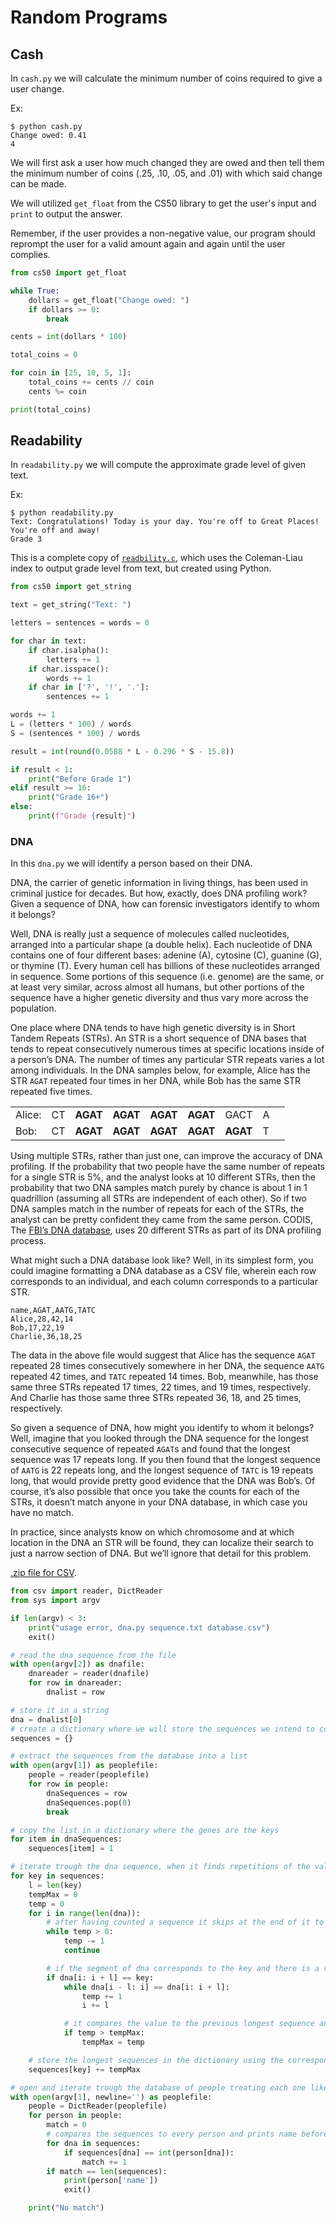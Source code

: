 # Random Programs

## Cash
In `cash.py` we will calculate the minimum number of coins required to give a user change.  

Ex:
```
$ python cash.py
Change owed: 0.41
4
```

We will first ask a user how much changed they are owed and then tell them the minimum number of coins (.25, .10, .05, and .01) with which said change can be made.  

We will utilized `get_float` from the CS50 library to get the user's input and `print` to output the answer.  

Remember, if the user provides a non-negative value, our program should reprompt the user for a valid amount again and again until the user complies.  

```py linenums="1"
from cs50 import get_float

while True:
	dollars = get_float("Change owed: ")
	if dollars >= 0:
		break

cents = int(dollars * 100)

total_coins = 0

for coin in [25, 10, 5, 1]:
	total_coins += cents // coin
	cents %= coin

print(total_coins)
```

## Readability
In `readability.py` we will compute the approximate grade level of given text.  

Ex:
```
$ python readability.py
Text: Congratulations! Today is your day. You're off to Great Places! You're off and away!
Grade 3
```
This is a complete copy of [`readbility.c`](https://docs.nicklyss.com/c-arrays/#reading-levels-program), which uses the Coleman-Liau index to output grade level from text, but created using Python.  

```py linenums="1"
from cs50 import get_string

text = get_string("Text: ")

letters = sentences = words = 0

for char in text:
	if char.isalpha():
		letters += 1
	if char.isspace():
		words += 1
	if char in ['?', '!', '.']:
		sentences += 1

words += 1
L = (letters * 100) / words
S = (sentences * 100) / words

result = int(round(0.0588 * L - 0.296 * S - 15.8))

if result < 1:
	print("Before Grade 1")
elif result >= 16:
	print("Grade 16+")
else:
	print(f"Grade {result}")
```

### DNA
In this `dna.py` we will identify a person based on their DNA.  

DNA, the carrier of genetic information in living things, has been used in criminal justice for decades. But how, exactly, does DNA profiling work? Given a sequence of DNA, how can forensic investigators identify to whom it belongs?  

Well, DNA is really just a sequence of molecules called nucleotides, arranged into a particular shape (a double helix). Each nucleotide of DNA contains one of four different bases: adenine (A), cytosine (C), guanine (G), or thymine (T). Every human cell has billions of these nucleotides arranged in sequence. Some portions of this sequence (i.e. genome) are the same, or at least very similar, across almost all humans, but other portions of the sequence have a higher genetic diversity and thus vary more across the population.  

One place where DNA tends to have high genetic diversity is in Short Tandem Repeats (STRs). An STR is a short sequence of DNA bases that tends to repeat consecutively numerous times at specific locations inside of a person’s DNA. The number of times any particular STR repeats varies a lot among individuals. In the DNA samples below, for example, Alice has the STR `AGAT` repeated four times in her DNA, while Bob has the same STR repeated five times.

|        |    |                       |                       |                       |                       |                       |   |   |
|--------|----|-----------------------|-----------------------|-----------------------|-----------------------|-----------------------|---|---|
| Alice: | CT | <strong>AGAT</strong> | <strong>AGAT</strong> | <strong>AGAT</strong> | <strong>AGAT</strong> | GACT                  | A |   |
| Bob:   | CT | <strong>AGAT</strong> | <strong>AGAT</strong> | <strong>AGAT</strong> | <strong>AGAT</strong> | <strong>AGAT</strong> | T |   |  

Using multiple STRs, rather than just one, can improve the accuracy of DNA profiling. If the probability that two people have the same number of repeats for a single STR is 5%, and the analyst looks at 10 different STRs, then the probability that two DNA samples match purely by chance is about 1 in 1 quadrillion (assuming all STRs are independent of each other). So if two DNA samples match in the number of repeats for each of the STRs, the analyst can be pretty confident they came from the same person. CODIS, The [FBI’s DNA database](https://www.fbi.gov/services/laboratory/biometric-analysis/codis/codis-and-ndis-fact-sheet), uses 20 different STRs as part of its DNA profiling process.  

What might such a DNA database look like? Well, in its simplest form, you could imagine formatting a DNA database as a CSV file, wherein each row corresponds to an individual, and each column corresponds to a particular STR.

```
name,AGAT,AATG,TATC
Alice,28,42,14
Bob,17,22,19
Charlie,36,18,25
```
The data in the above file would suggest that Alice has the sequence `AGAT` repeated 28 times consecutively somewhere in her DNA, the sequence `AATG` repeated 42 times, and `TATC` repeated 14 times. Bob, meanwhile, has those same three STRs repeated 17 times, 22 times, and 19 times, respectively. And Charlie has those same three STRs repeated 36, 18, and 25 times, respectively.  

So given a sequence of DNA, how might you identify to whom it belongs? Well, imagine that you looked through the DNA sequence for the longest consecutive sequence of repeated `AGAT`s and found that the longest sequence was 17 repeats long. If you then found that the longest sequence of `AATG` is 22 repeats long, and the longest sequence of `TATC` is 19 repeats long, that would provide pretty good evidence that the DNA was Bob’s. Of course, it’s also possible that once you take the counts for each of the STRs, it doesn’t match anyone in your DNA database, in which case you have no match.  

In practice, since analysts know on which chromosome and at which location in the DNA an STR will be found, they can localize their search to just a narrow section of DNA. But we’ll ignore that detail for this problem.  

[.zip file for CSV](https://cdn.cs50.net/2019/fall/psets/6/dna/dna.zip).

```py linenums="1"
from csv import reader, DictReader
from sys import argv

if len(argv) < 3:
    print("usage error, dna.py sequence.txt database.csv")
    exit()

# read the dna sequence from the file
with open(argv[2]) as dnafile:
    dnareader = reader(dnafile)
    for row in dnareader:
        dnalist = row

# store it in a string
dna = dnalist[0]
# create a dictionary where we will store the sequences we intend to count
sequences = {}

# extract the sequences from the database into a list
with open(argv[1]) as peoplefile:
    people = reader(peoplefile)
    for row in people:
        dnaSequences = row
        dnaSequences.pop(0)
        break

# copy the list in a dictionary where the genes are the keys
for item in dnaSequences:
    sequences[item] = 1

# iterate trough the dna sequence, when it finds repetitions of the values from sequence dictionary it counts them
for key in sequences:
    l = len(key)
    tempMax = 0
    temp = 0
    for i in range(len(dna)):
        # after having counted a sequence it skips at the end of it to avoid counting again
        while temp > 0:
            temp -= 1
            continue

        # if the segment of dna corresponds to the key and there is a repetition of it we start counting
        if dna[i: i + l] == key:
            while dna[i - l: i] == dna[i: i + l]:
                temp += 1
                i += l

            # it compares the value to the previous longest sequence and if it is longer it overrides it
            if temp > tempMax:
                tempMax = temp

    # store the longest sequences in the dictionary using the correspondent key
    sequences[key] += tempMax

# open and iterate trough the database of people treating each one like a dictionary so it can compare to the sequences one
with open(argv[1], newline='') as peoplefile:
    people = DictReader(peoplefile)
    for person in people:
        match = 0
        # compares the sequences to every person and prints name before leaving the program if there is a match
        for dna in sequences:
            if sequences[dna] == int(person[dna]):
                match += 1
        if match == len(sequences):
            print(person['name'])
            exit()

    print("No match")
```